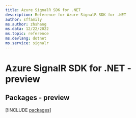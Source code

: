 ```yaml
---
title: Azure SignalR SDK for .NET
description: Reference for Azure SignalR SDK for .NET
author: sffamily
ms.author: zhshang
ms.data: 12/22/2022
ms.topic: reference
ms.devlang: dotnet
ms.service: signalr
---
```

# Azure SignalR SDK for .NET - preview
## Packages - preview
[!INCLUDE [packages](signalr-index.md)]